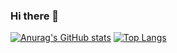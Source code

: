 ### Hi there 👋

<!--
**knight-L/knight-L** is a ✨ _special_ ✨ repository because its `README.md` (this file) appears on your GitHub profile.

Here are some ideas to get you started:

- 🔭 I’m currently working on ...
- 🌱 I’m currently learning ...
- 👯 I’m looking to collaborate on ...
- 🤔 I’m looking for help with ...
- 💬 Ask me about ...
- 📫 How to reach me: ...
- 😄 Pronouns: ...
- ⚡ Fun fact: ...
-->
[![Anurag's GitHub stats](https://github-readme-stats.vercel.app/api?username=knight-L&show_icons=true?count_private=true&hide=contribs&locale=cn)](https://github.com/knight-L)
[![Top Langs](https://github-readme-stats.vercel.app/api/top-langs/?username=knight-L&layout=compact)](https://github.com/knight-L)

